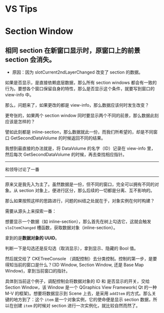 VS Tips
=======

Section Window
==============

相同 section 在新窗口显示时，原窗口上的前景 section 会消失。
------------------------------------------------------------

-	原因：因为 slotCurrent2ndLayerChanged 改变了 section 的数据。

如果是否显示，是直接依赖底层数据，那么所有 section windows 都会有一致的行为。要想各个窗口保留自身的特性，那么是否显示这个条件，就要写到窗口的 view-info 中。

那么，问题来了，如果更改的都是 view-info，那么数据应该何时发生改变？

更夸张的，如果两个 section window 同时要显示两个不同的前景，那么数据此刻应该是怎样的？

譬如此刻都是 inline-section，那么数据就此一份，而我们所希望的，却是不同窗口 GetSecondDataVolume 的时候返回不同的结果。

我想到最直接的办法就是，将 DataVolume 的名字（ID）记录在 view-info 里，然后每次 GetSecondDataVolume 的时候，再去查找相应指针。

---

和领导讨论了一番

---

原来又是我先入为主了。虽然数据是一份，但不同的窗口，完全可以拥有不同的对象。从 section 对象上，便进行区分，那么后续的一切都是分离、互不影响的。

那么如果按照这样的思路进行，问题的纠结之处就在于，对象实例在何时构建？

需要从源头上来探索一番：

想要显示一个数据（如 inline-section），那么首先在树上勾选它，这就会触发 `sloItemChanged` 槽函数，获取数据对象（inline-section）。

拿到的是**数据对象的 UUID**。

判断一下是勾选还是反勾选（取消显示），拿到显示、隐藏的 Bool 值。

然后就交给了 CKETreeConsole （调配控制）去分类控制。控制的第一步，是要得知当前的窗口是什么？(3D Window, Section Window, 还是 Base Map Window)，拿到当前窗口的指针。

具体到当前这个例子，调配控制会将数据对象的 ID 和 是否显示的开关，交给 Section Window，该 Window 是一个 QGraphics View Framework( Qt 的一种 M-V 的框架)。想要将数据显示到 Scene 上去，是采用 `addItem` 的方式。那么关键的地方到了：这个 `item` 是一个对象实例，它的使命便是显示 section 数据，所以在创建 `item` 的时候对 section 进行一次实例化，就比较自然而然了。
